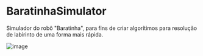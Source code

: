 # BaratinhaSimulator

Simulador do robô "Baratinha", para fins de criar algorítimos para resolução de labirinto de uma forma mais rápida.

![image](https://github.com/Fillipe143/BaratinhaSimulator/assets/69363580/774dcec2-626c-41dc-ab6f-3c09c3bfb3e1)
